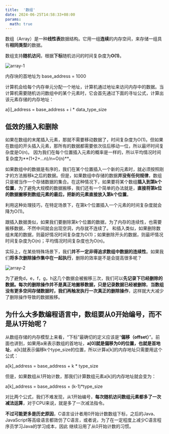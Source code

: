 ```yaml
---
title:  '数组'
date: 2024-06-25T14:58:33+08:00
params:
  math: true
---
```


数组（Array）是一种**线性表**数据结构。它用一组**连续**的内存空间，来存储一组具有**相同类型**的数据。

数组支持**随机访问**，根据**下标**随机访问的时间复杂度为**O(1)**。

![array-1](/images/algorithm/array-1.png)

内存块的首地址为 base_address = 1000

计算机会给每个内存单元分配一个地址，计算机通过地址来访问内存中的数据。当计算机需要随机访问数组中的某个元素时，它会首先通过下面的寻址公式，计算出该元素存储的内存地址：

a[i]_address = base_address + i * data_type_size

## **低效**的插入和删除

如果在数组的末尾插入元素，那就不需要移动数据了，时间复杂度为O(1)。但如果在数组的开头插入元素，那所有的数据都需要依次往后移动一位，所以最坏时间复杂度是O(n)。 因为我们在每个位置插入元素的概率是一样的，所以平均情况时间复杂度为**(1+2+…n)/n=O(n)**。

如果数组中的数据是有序的，我们在某个位置插入一个新的元素时，就必须按照刚才的方法搬移k之后的数据。但是，如果数组中存储的数据**并没有任何规律**，数组只是被当作一个存储数据的集合。在这种情况下，如果要将某个数组**插入到第k个位置**，为了避免大规模的数据搬移，我们还有一个简单的办法就是，**直接将第k位的数据搬移到数组元素的最后，把新的元素直接放入第k个位置**。

利用这种处理技巧，在特定场景下，在第k个位置插入一个元素的时间复杂度就会降为O(1)。

跟插入数据类似，如果我们要删除第k个位置的数据，为了内存的连续性，也需要搬移数据，不然中间就会出现空洞，内存就不连续了。 和插入类似，如果删除数组末尾的数据，则最好情况时间复杂度为O(1)；如果删除开头的数据，则最坏情况时间复杂度为O(n)；平均情况时间复杂度也为O(n)。

实际上，在某些特殊场景下，我们**并不一定非得追求数组中数据的连续性**。如果我们**将多次删除操作集中在一起执行**，删除的效率是不是会提高很多呢？

![array-2](/images/algorithm/array-2.png)

为了避免d，e，f，g，h这几个数据会被搬移三次，我们可以**先记录下已经删除的数据。每次的删除操作并不是真正地搬移数据，只是记录数据已经被删除**。**当数组没有更多空间存储数据时，我们再触发执行一次真正的删除操作**，这样就大大减少了删除操作导致的数据搬移。

## 为什么大多数编程语言中，数组要从0开始编号，而不是从1开始呢？

从数组存储的内存模型上来看，“下标”最确切的定义应该是“**偏移（offset）**”。前面也讲到，如果用a来表示数组的首地址，**a[0]就是偏移为0的位置，也就是首地址**，a[k]就表示偏移k个type_size的位置，所以计算a[k]的内存地址只需要用这个公式：

a[k]_address = base_address + k * type_size

但是，如果数组从1开始计数，那我们计算数组元素a[k]的内存地址就会变为：

a[k]_address = base_address + (k-1)*type_size

对比两个公式，我们不难发现，从1开始编号，**每次随机访问数组元素都多了一次减法运算**，对于CPU来说，就是多了一次减法指令。

**不过可能更多是历史原因**，C语言设计者用0开始计数数组下标，之后的Java、JavaScript等高级语言都效仿了C语言，或者说，为了在一定程度上减少C语言程序员学习Java的学习成本，因此 继续沿用了从0开始计数的习惯。